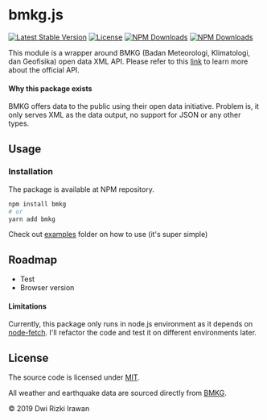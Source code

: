 # bmkg.js

[![Latest Stable Version](https://img.shields.io/npm/v/bmkg.svg)](https://www.npmjs.com/package/bmkg)
[![License](https://img.shields.io/npm/l/bmkg.svg)](https://www.npmjs.com/package/bmkg)
[![NPM Downloads](https://img.shields.io/npm/dt/bmkg.svg)](https://www.npmjs.com/package/bmkg)
[![NPM Downloads](https://img.shields.io/npm/dm/bmkg.svg)](https://www.npmjs.com/package/bmkg)

This module is a wrapper around BMKG (Badan Meteorologi, Klimatologi, dan Geofisika) open data XML API. Please refer to this [link](http://data.bmkg.go.id) to learn more about the official API.

#### Why this package exists

BMKG offers data to the public using their open data initiative. Problem is, it only serves XML as the data output, no support for JSON or any other types.

## Usage

### Installation

The package is available at NPM repository.

```bash
npm install bmkg
# or
yarn add bmkg
```

Check out [examples](https://github.com/drizki/bmkg/tree/master/examples) folder on how to use (it's super simple)

## Roadmap

- Test
- Browser version

#### Limitations

Currently, this package only runs in node.js environment as it depends on [node-fetch](https://www.npmjs.com/package/node-fetch). I'll refactor the code and test it on different environments later.

## License

The source code is licensed under [MIT](https://github.com/drizki/bmkg/blob/master/LICENSE).

All weather and earthquake data are sourced directly from [BMKG](http://data.bmkg.go.id/).

© 2019 Dwi Rizki Irawan
